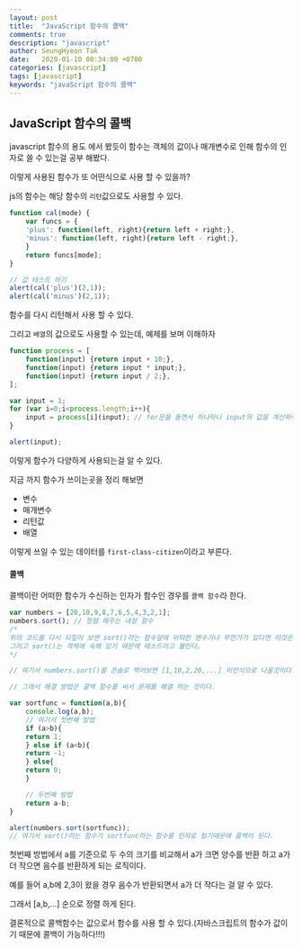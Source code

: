 ```yaml
---
layout: post
title:  "JavaScript 함수의 콜백"
comments: true
description: "javascript"
author: SeungHyeon Tak
date:   2020-01-10 00:34:00 +0700
categories: [javascript]
tags: [javascript]
keywords: "javaScript 함수의 콜백"
---
```

## JavaScript 함수의 콜백

javascript 함수의 용도 에서 봤듯이 함수는 객체의 값이나 매개변수로 인해 함수의 인자로 쓸 수 있는걸 공부 해봤다.

이렇게 사용된 함수가 또 어떤식으로 사용 할 수 있을까?

js의 함수는 해당 함수의 `리턴`값으로도 사용할 수 있다.

```javascript
function cal(mode) {
    var funcs = {
	'plus': function(left, right){return left + right;},
	'minus': function(left, right){return left - right;},
    }
    return funcs[mode];
}

// 값 테스트 하기
alert(cal('plus')(2,1));
alert(cal('minus')(2,1));
```

함수를 다시 리턴해서 사용 할 수 있다.

그리고 `배열`의 값으로도 사용할 수 있는데, 예제를 보며 이해하자

```javascript
function process = [
    function(input) {return input + 10;},
    function(input) {return input * input;},
    function(input) {return input / 2;},
];

var input = 1;
for (var i=0;i<process.length;i++){
    input = process[i](input); // for문을 돌면서 하나하나 input의 값을 계산하여 최종 값을 alert에서 출력 시킨다.
}

alert(input);
```

이렇게 함수가 다양하게 사용되는걸 알 수 있다.

지금 까지 함수가 쓰이는곳을 정리 해보면

* 변수
* 매개변수
* 리턴값
* 배열

이렇게 쓰일 수 있는 데이터를 `first-class-citizen`이라고 부른다.

#### 콜백

콜백이란 어떠한 함수가 수신하는 인자가 함수인 경우를 `콜백 함수`라 한다.

```javascript
var numbers = [20,10,9,8,7,6,5,4,3,2,1];
numbers.sort(); // 정렬 해주는 내장 함수
/*
위의 코드를 다시 되짚어 보면 sort()라는 함수앞에 어떠한 변수거나 무언가가 있다면 이것은 객체라고 부른다.
그리고 sort()는 객체에 속해 있기 때문에 메소드라고 불린다.
*/

// 여기서 numbers.sort()를 콘솔로 찍어보면 [1,10,2,20,...] 이런식으로 나올것이다. 이유는 sort()를 하면서 js가 배열안의 값들을 문자로 인식하여 정렬 하기 때문이다.

// 그래서 해결 방법은 콜백 함수를 써서 문제를 해결 하는 것이다.

var sortfunc = function(a,b){
    console.log(a,b);
    // 여기서 첫번째 방법
    if (a>b){
	return 1;
    } else if (a<b){
	return -1;
    } else{
	return 0;
    }

    // 두번째 방법
    return a-b;
}

alert(numbers.sort(sortfunc));
// 여기서 sort()라는 함수가 sortfunc라는 함수를 인자로 뒀기때문에 콜백이 된다.
```

첫번째 방법에서 a를 기준으로 두 수의 크기를 비교해서 a가 크면 양수를 반환 하고 a가 더 작으면 음수를 반환하게 되는 로직이다.

예를 들어 a,b에 2,3이 왔을 경우 음수가 반환되면서 a가 더 작다는 걸 알 수 있다.

그래서 [a,b,...] 순으로 정렬 하게 된다.

결론적으로 콜백함수는 값으로서 함수를 사용 할 수 있다.(자바스크립트의 함수가 값이기 때문에 콜백이 가능하다!!!)





